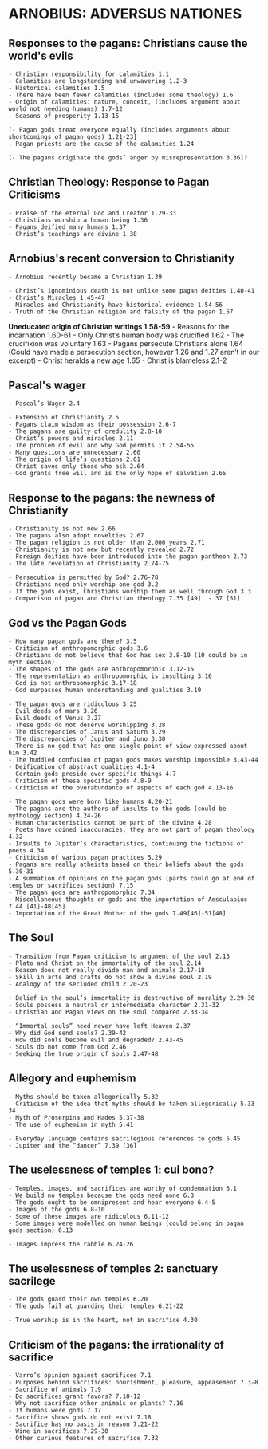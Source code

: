 # ARNOBIUS: ADVERSUS NATIONES

## Responses to the pagans: Christians cause the world's evils

	- Christian responsibility for calamities 1.1
	- Calamities are longstanding and unwavering 1.2-3
	- Historical calamities 1.5
	- There have been fewer calamities (includes some theology) 1.6
	- Origin of calamities: nature, conceit, (includes argument about world not needing humans) 1.7-12
	- Seasons of prosperity 1.13-15

	[- Pagan gods treat everyone equally (includes arguments about shortcomings of pagan gods) 1.21-23]
	- Pagan priests are the cause of the calamities 1.24

	[- The pagans originate the gods’ anger by misrepresentation 3.36]?

## Christian Theology: Response to Pagan Criticisms
	- Praise of the eternal God and Creator 1.29-33
	- Christians worship a human being 1.36
	- Pagans deified many humans 1.37
	- Christ’s teachings are divine 1.38

## Arnobius's recent conversion to Christianity
	- Arnobius recently became a Christian 1.39

	- Christ’s ignominious death is not unlike some pagan deities 1.40-41
	- Christ’s Miracles 1.45-47
	- Miracles and Christianity have historical evidence 1.54-56
	- Truth of the Christian religion and falsity of the pagan 1.57
**Uneducated origin of Christian writings 1.58-59**
	- Reasons for the incarnation 1.60-61
	- Only Christ’s human body was crucified 1.62
	- The crucifixion was voluntary 1.63
	- Pagans persecute Christians alone 1.64 (Could have made a persecution section, however 1.26 and 1.27 aren’t in our excerpt)
	- Christ heralds a new age 1.65
	- Christ is blameless 2.1-2

## Pascal's wager
	- Pascal’s Wager 2.4

	- Extension of Christianity 2.5
	- Pagans claim wisdom as their possession 2.6-7
	- The pagans are guilty of credulity 2.8-10
	- Christ’s powers and miracles 2.11
	- The problem of evil and why God permits it 2.54-55
	- Many questions are unnecessary 2.60
	- The origin of life’s questions 2.61
	- Christ saves only those who ask 2.64
	- God grants free will and is the only hope of salvation 2.65

## Response to the pagans: the newness of Christianity
	- Christianity is not new 2.66
	- The pagans also adopt novelties 2.67
	- The pagan religion is not older than 2,000 years 2.71
	- Christianity is not new but recently revealed 2.72
	- Foreign deities have been introduced into the pagan pantheon 2.73
	- The late revelation of Christianity 2.74-75

	- Persecution is permitted by God? 2.76-78
	- Christians need only worship one god 3.2
	- If the gods exist, Christians worship them as well through God 3.3
	- Comparison of pagan and Christian theology 7.35 [49]	- 37 [51]

## God vs the Pagan Gods
	- How many pagan gods are there? 3.5
	- Criticism of anthropomorphic gods 3.6
	- Christians do not believe that God has sex 3.8-10 (10 could be in myth section)
	- The shapes of the gods are anthropomorphic 3.12-15
	- The representation as anthropomorphic is insulting 3.16
	- God is not anthropomorphic 3.17-18
	- God surpasses human understanding and qualities 3.19

	- The pagan gods are ridiculous 3.25
	- Evil deeds of mars 3.26
	- Evil deeds of Venus 3.27
	- These gods do not deserve worshipping 3.28
	- The discrepancies of Janus and Saturn 3.29
	- The discrepancies of Jupiter and Juno 3.30
	- There is no god that has one single point of view expressed about him 3.42
	- The huddled confusion of pagan gods makes worship impossible 3.43-44
	- Deification of abstract qualities 4.1-4
	- Certain gods preside over specific things 4.7
	- Criticism of these specific gods 4.8-9
	- Criticism of the overabundance of aspects of each god 4.13-16

	- The pagan gods were born like humans 4.20-21
	- The pagans are the authors of insults to the gods (could be mythology section) 4.24-26
	- Human characteristics cannot be part of the divine 4.28
	- Poets have coined inaccuracies, they are not part of pagan theology 4.32
	- Insults to Jupiter’s characteristics, continuing the fictions of poets 4.34
	- Criticism of various pagan practices 5.29
	- Pagans are really atheists based on their beliefs about the gods 5.30-31
	- A summation of opinions on the pagan gods (parts could go at end of temples or sacrifices section) 7.15
	- The pagan gods are anthropomorphic 7.34
	- Miscellaneous thoughts on gods and the importation of Aesculapius 7.44 [41]-48[45]
	- Importation of the Great Mother of the gods 7.49[46]-51[48]

## The Soul
	- Transition from Pagan criticism to argument of the soul 2.13
	- Plato and Christ on the immortality of the soul 2.14
	- Reason does not really divide man and animals 2.17-18
	- Skill in arts and crafts do not show a divine soul 2.19
	- Analogy of the secluded child 2.20-23

	- Belief in the soul’s immortality is destructive of morality 2.29-30
	- Souls possess a neutral or intermediate character 2.31-32
	- Christian and Pagan views on the soul compared 2.33-34

	- “Immortal souls” need never have left Heaven 2.37
	- Why did God send souls? 2.39-42
	- How did souls become evil and degraded? 2.43-45
	- Souls do not come from God 2.46
	- Seeking the true origin of souls 2.47-48

## Allegory and euphemism
	- Myths should be taken allegorically 5.32
	- Criticism of the idea that myths should be taken allegorically 5.33-34
	- Myth of Proserpina and Hades 5.37-38
	- The use of euphemism in myth 5.41

	- Everyday language contains sacrilegious references to gods 5.45
	- Jupiter and the “dancer” 7.39 [36]

## The uselessness of temples 1: cui bono?
	- Temples, images, and sacrifices are worthy of condemnation 6.1
	- We build no temples because the gods need none 6.3
	- The gods ought to be omnipresent and hear everyone 6.4-5
	- Images of the gods 6.8-10
	- Some of these images are ridiculous 6.11-12
	- Some images were modelled on human beings (could belong in pagan gods section) 6.13

	- Images impress the rabble 6.24-26

## The uselessness of temples 2: sanctuary sacrilege
	- The gods guard their own temples 6.20
	- The gods fail at guarding their temples 6.21-22

	- True worship is in the heart, not in sacrifice 4.30

## Criticism of the pagans: the irrationality of sacrifice
	- Varro’s opinion against sacrifices 7.1
	- Purposes behind sacrifices: nourishment, pleasure, appeasement 7.3-8
	- Sacrifice of animals 7.9
	- Do sacrifices grant favors? 7.10-12
	- Why not sacrifice other animals or plants? 7.16
	- If humans were gods 7.17
	- Sacrifice shows gods do not exist 7.18
	- Sacrifice has no basis in reason 7.21-22
	- Wine in sacrifices 7.29-30
	- Other curious features of sacrifice 7.32
